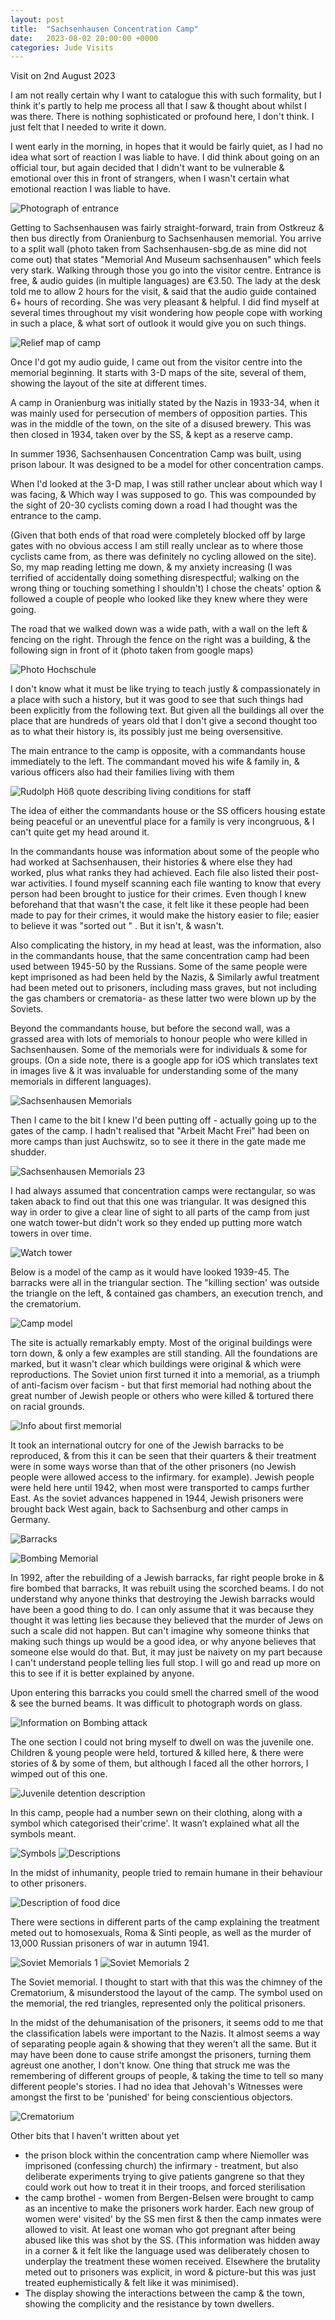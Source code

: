 ```yaml
---
layout: post
title:  "Sachsenhausen Concentration Camp"
date:   2023-08-02 20:00:00 +0000
categories: Jude Visits
---
```


Visit on 2nd August 2023

I am not really certain why I want to catalogue this with such formality, but I think it's partly to help me process all that I saw & thought about whilst I was there. There is nothing sophisticated or profound here, I don't think. I just felt that I needed to write it down.

I went early in the morning, in hopes that it would be fairly quiet, as I had no idea what sort of reaction I was liable to have. I did think about going on an official tour, but again decided that I didn't want to be vulnerable & emotional over this in front of strangers, when I wasn't certain what emotional reaction I was liable to have.

![Photograph of entrance](/Photographs/2003-08-02-Sachsenhausen/IMG_1467.jpeg)



Getting to Sachsenhausen was fairly straight-forward, train from Ostkreuz & then bus directly from Oranienburg to Sachsenhausen memorial. You arrive to a split wall (photo taken from Sachsenhausen-sbg.de as mine did not come out) that
states "Memorial And Museum sachsenhausen" which feels very stark. Walking through those you go into the visitor centre. Entrance is free, & audio guides (in multiple languages) are €3.50. The lady at the desk told me to allow 2 hours for the visit, & said that the audio guide contained 6+ hours of recording. She was very pleasant & helpful. I did find myself at several times throughout my visit wondering how people cope with working in such a place, & what sort of outlook it would give you on such things.

![Relief map of camp](/Photographs/2003-08-02-Sachsenhausen/IMG_4033.jpeg)
 
Once I'd got my audio guide, I came out from the visitor centre into the memorial beginning. It starts with 3-D maps of the site, several of them, showing the layout of the site at different times.

A camp in Oranienburg was initially stated by the Nazis in 1933-34, when it was mainly used for persecution of members of opposition parties. This was in the middle of the town, on the site of a disused brewery. This was then closed in 1934, taken over by the SS, & kept as a reserve camp.

In summer 1936, Sachsenhausen Concentration Camp was built, using prison labour. It was designed to be a model for other concentration camps.

When I'd looked at the 3-D map, I was still rather unclear about which way I was facing, & Which way I was supposed to go. This was compounded by the sight of 20-30 cyclists coming down a road I had thought was the entrance to the camp.

(Given that both ends of that road were completely blocked off by large gates with no obvious access I am still really unclear as to where those cyclists came from, as there was definitely no cycling allowed on the site). So, my map reading letting me down, & my anxiety increasing (I was terrified of accidentally doing something disrespectful; walking on the wrong thing or touching something I shouldn't) I chose the cheats' option & followed a couple of people who looked like they knew where they were going.

The road that we walked down was a wide path, with a wall on the left & fencing on the right. Through the fence on the right was a building, & the following sign in front of it (photo taken from google maps)

![Photo Hochschule](/Photographs/2003-08-02-Sachsenhausen/IMG_1468.jpeg)

I don't know what it must be like trying to teach justly & compassionately in a place with such a history, but it was good to see that such things had been explicitly from the following text. But given all the buildings all over the place that are hundreds of years old that I don't give a second thought too as to what their history is, its possibly just me being oversensitive.

The main entrance to the camp is opposite, with a commandants house immediately to the left. The commandant moved his wife & family in, & various officers also had their families living with them

![Rudolph Höß quote describing living conditions for staff](/Photographs/2003-08-02-Sachsenhausen/IMG_4034.jpeg)

The idea of either the commandants house or the SS officers housing estate being peaceful or an uneventful place for a family is very incongruous, & I can't quite get my head around it.

In the commandants house was information about some of the people who had worked at Sachsenhausen, their histories & where else they had worked, plus what ranks they had achieved. Each file also listed their post-war activities. I found myself scanning each file wanting to know that every person had been brought to justice for their crimes. Even though I knew beforehand that that wasn't the case, it felt like it these people had been made to pay for their crimes, it would make the history easier to file; easier to believe it was "sorted out " . But it isn't, & wasn't.

Also complicating the history, in my head at least, was the information, also in the commandants house, that the same concentration camp had been used between 1945-50 by the Russians. Some of the same people were kept imprisoned as had been held by the Nazis, & Similarly awful treatment had been meted out
to prisoners, including mass graves, but not including the gas chambers or crematoria- as these latter two were blown up by the Soviets.

Beyond the commandants house, but before the second wall, was a grassed area with lots of memorials to honour people who were killed in Sachsenhausen. Some of the memorials were for individuals & some for groups. (On a side note, there is a google app for iOS which translates text in images live & it was invaluable for understanding some of the many memorials in different languages).

![Sachsenhausen Memorials](/Photographs/2003-08-02-Sachsenhausen/IMG_1469.jpeg)


 Then I came to the bit I knew I'd been putting off - actually going up to the gates of the camp. I hadn't realised that "Arbeit Macht Frei" had been on more camps than just Auchswitz, so to see it there in the gate made me shudder.

![Sachsenhausen Memorials 23](/Photographs/2003-08-02-Sachsenhausen/IMG_4061.jpeg)

 
I had always assumed that concentration camps were rectangular, so was taken aback to find out that this one was triangular. It was designed this way in order to give a clear line of sight to all parts of the camp from just one watch tower-but didn't work so they ended up putting more watch towers in over time.

![Watch tower](/Photographs/2003-08-02-Sachsenhausen/IMG_4063.jpeg)

Below is a model of the camp as it would have looked 1939-45. The barracks were all in the triangular section. The "killing section' was outside the triangle on the left, & contained gas chambers, an execution trench, and the crematorium.

![Camp model](/Photographs/2003-08-02-Sachsenhausen/IMG_4064.jpeg)

The site is actually remarkably empty. Most of the original buildings were torn down, & only a few examples are still standing. All the foundations are marked, but it wasn't clear which buildings were original & which were reproductions. The Soviet union first turned it into a memorial, as a triumph of anti-facism over facism - but that first memorial had nothing about the great number of Jewish people or others who were killed & tortured there on racial grounds.

![Info about first memorial](/Photographs/2003-08-02-Sachsenhausen/IMG_4090.jpeg)

It took an international outcry for one of the Jewish barracks to be reproduced, & from this it can be seen that their quarters & their treatment were in some ways worse than that of the other prisoners (no Jewish people were allowed access to the infirmary. for example). Jewish people were held here until 1942, when most were transported to camps further East. As the soviet advances happened in 1944, Jewish prisoners were brought back West again, back to Sachsenburg and other camps in Germany.

![Barracks](/Photographs/2003-08-02-Sachsenhausen/IMG_4087.jpeg)

![Bombing Memorial](/Photographs/2003-08-02-Sachsenhausen/IMG_4091.jpeg)

In 1992, after the rebuilding of a Jewish barracks, far right people broke in & fire bombed that barracks, It was rebuilt using the scorched beams. I do not understand why anyone thinks that destroying the Jewish barracks would have been a good thing to do. I can only assume that it was because they thought it was letting lies because they believed that the murder of Jews on such a scale did not happen. But can't imagine why someone thinks that making such things up would be a good idea, or why anyone believes that someone else would do that. But, it may just be naivety on my part because I can't understand people telling lies full stop. I will go and read up more on this to see if it is better explained by anyone. 

Upon entering this barracks you could smell the charred smell of the wood & see the burned beams. It was difficult to photograph words on glass.

![Information on Bombing attack](/Photographs/2003-08-02-Sachsenhausen/IMG_4088.jpeg)

The one section I could not bring myself to dwell on was the juvenile one. Children & young people were held, tortured & killed here, & there were stories of & by some of them, but although I faced all the other horrors, I wimped out of this one.


![Juvenile detention description](/Photographs/2003-08-02-Sachsenhausen/IMG_4085.jpeg)

In this camp, people had a number sewn on their clothing, along with a symbol which categorised their'crime'. It wasn’t explained what all the symbols meant.

![Symbols](/Photographs/2003-08-02-Sachsenhausen/IMG_4081.jpeg)
![Descriptions](/Photographs/2003-08-02-Sachsenhausen/IMG_1479.png)

In the midst of inhumanity, people tried to remain humane in their behaviour to other prisoners.

![Description of food dice](/Photographs/2003-08-02-Sachsenhausen/IMG_4082.jpeg)

There were sections in different parts of the camp explaining the treatment meted out to homosexuals, Roma & Sinti people, as well as the murder of 13,000 Russian prisoners of war in autumn 1941.

![Soviet Memorials 1](/Photographs/2003-08-02-Sachsenhausen/IMG_4093.jpeg)
![Soviet Memorials 2](/Photographs/2003-08-02-Sachsenhausen/IMG_4094.jpeg)

The Soviet memorial. I thought to start with that this was the chimney of the Crematorium, & misunderstood the layout of the camp. The symbol used on the memorial, the red triangles, represented only the political prisoners.

In the midst of the dehumanisation of the prisoners, it seems odd to me that the classification labels were important to the Nazis. It almost seems a way of separating people again & showing that they weren't all the same. But it may have been done to cause strife amongst the prisoners, turning them agreust one another, I don't know. One thing that struck me was the remembering of different groups of people, & taking the time to tell so many different people's stories. I had no idea that Jehovah's Witnesses were amongst the first to be 'punished' for being conscientious objectors.
 
![Crematorium](/Photographs/2003-08-02-Sachsenhausen/IMG_4101.jpeg)
 
Other bits that I haven't written about yet

 * the prison block within the concentration camp where Niemoller was imprisoned (confessing church)
the infirmary - treatment, but also deliberate experiments trying to give patients gangrene so that they could work out how to treat it in their troops, and forced sterilisation
 * the camp brothel - women from Bergen-Belsen were brought to camp as an incentive to make the prisoners work harder. Each new group of women were' visited' by the SS men first & then the camp inmates were allowed to visit. At least one woman who got pregnant after being abused like this was shot by the SS. (This information was hidden away in a corner & it felt like the language used was deliberately chosen to underplay the treatment these women received. Elsewhere the brutality meted out to prisoners was explicit, in word & picture-but this was just treated euphemistically & felt like it was minimised).
 * The display showing the interactions between the camp & the town, showing the complicity and the resistance by town dwellers.
